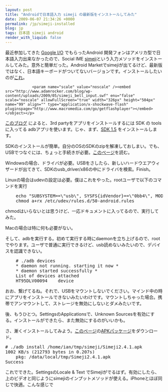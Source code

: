 ```yaml
---
layout: post
title: "Androidで日本語入力 simeji の最新版をインストールしてみた"
date: 2009-06-07 21:34:26 +0000
permalink: /jp/simeji-installed
blog: jp
tags: 日本語 simeji android
render_with_liquid: false
---
```


<p>最近参加してきた <a href="http://code.google.com/events/io/">Google I/O</a> でもらったAndroid 開発フォンはアメリカ型で日本語入力出来なかったので、Social IME <a href="http://www.adamrocker.com/blog/236/simeji_android_japanese_input.html">simeji</a>という入力メソッドをインストールしてみた。意外と簡単だった。Android Marketでsimejiが出てるけど、最新版ではなく、日本語キーボードがついてないバージョンです。インストールしたいのが<a href="http://www.adamrocker.com/blog/257/simeji-for-android-bell-input.html">これ</a>。</p>

<p><object classid="clsid:D27CDB6E-AE6D-11cf-96B8-444553540000" codebase="http://download.macromedia.com/pub/shockwave/cabs/flash/swflash.cab#version=9,0,0,0" width="326px" height="504px" id="99" align="">
				<param name="allowFullScreen" value="true" />
				<param name="movie" value="http://www.adamrocker.com/blog/wp-content/uploads/2009/05/simeji_bell_input.swf" />
				<param name="menu" value="false" />

    			<param name="scale" value="noscale" /><embed src="http://www.adamrocker.com/blog/wp-content/uploads/2009/05/simeji_bell_input.swf" enu="false" scale="noscale" allowFullScreen="true" width="326px" height="504px" name="99" align="" type="application/x-shockwave-flash" pluginspage="http://www.macromedia.com/go/getflashplayer"></embed></object></p>

<p><a href="http://www.android-unleashed.com/2008/11/howto-install-non-market-apk-apps-on.html">このブログ</a> によると、3rd partyをアプリをインストールするには SDK の toolsに入ってる adbアプリを使います。じゃ、まず、<a href="http://developer.android.com/sdk/1.5_r2/index.html">SDK 1.5</a> をインストールします。</p>

<p>SDKのインストールが簡単。自分のOSのSDKのzipを解凍しておしまい。でも、USBでつなぐには、ちょっと手続きが必要。<a href="http://developer.android.com/guide/developing/device.html">このページ</a>を読む。</p>

<p>Windowsの場合、ドライバが必要。USBをさしたら、新しいハードウエアウィザードが出てきて、SDKのusb_driver/x86の中にドライバを検索。Finish。</p>

<p>Linuxの場合はudevの設定は必要。僕はこれをやった。rootユーザで以下のコマンドを実行</p>

<p><pre>    echo "SUBSYSTEM==\"usb\", SYSFS{idVendor}==\"0bb4\", MODE=\"0666\"" > /etc/udev/rules.d/50-android.rules
    chmod a+rx /etc/udev/rules.d/50-android.rules</pre></p>

<p>chmodはいらないとは思うけど、一応ドキュメントに入ってるので、実行してみた。</p>

<p>Macの場合は特に何も必要がない。</p>

<p>そして、adbを実行する。初めて実行する時にdaemonを立ち上げるので、rootでやります。ユーザで普通に実行できるけど、usb読めないみたいので、デバイスを認識できない。</p>

<p><pre>    # ./adb devices
    * daemon not running. starting it now *
    * daemon started successfully *
    List of devices attached 
    HT95DLV00094	device</pre></p>

<p>おお、繋げてるね。それで、USBをマウントしないでください。マインド中の時にアプリをインストールできないみたいわけです。マウントしちゃった場合。携帯でアンマウントして、ストレージを無効にしないとダメみたいです。</p>

<p>後、もうひとつ。SettingsのApplicationsで、Unknown Sourcesを有効にする。インストールができたら、また無効にするのがいいかも。</p>

<p>さ、漸くインストールしてみよう。<a href="http://www.adamrocker.com/blog/257/simeji-for-android-bell-input.html">このページ</a>の<a href="http://www.adamrocker.com/blog/wp-content/uploads/2009/05/Simeji2.4.1.apk">APKパッケージ</a>をダウンロード。</p>

<p><pre># ./adb install /home/ian/tmp/simeji/Simeji2.4.1.apk 
1002 KB/s (212793 bytes in 0.207s)
	pkg: /data/local/tmp/Simeji2.4.1.apk
Success</pre></p>

<p>これでできた。SettingsのLocale &amp; Text でSimejiがでるはず。有効にしたら、上のビデオと同じようにsimejiのインプットメソッドが使える。iPhoneとほぼ同じで快適。こんな感じで</p>

<p><object width="425" height="344"><param name="movie" value="http://www.youtube.com/v/F9cmA70cSiA&hl=en&fs=1&"></param><param name="allowFullScreen" value="true"></param><param name="allowscriptaccess" value="always"></param><embed src="http://www.youtube.com/v/F9cmA70cSiA&hl=en&fs=1&" type="application/x-shockwave-flash" allowscriptaccess="always" allowfullscreen="true" width="425" height="344"></embed></object></p>
